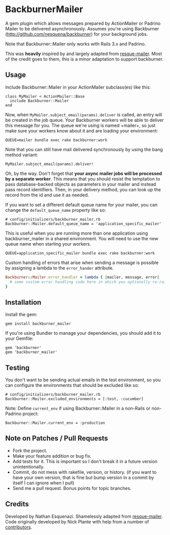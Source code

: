 # BackburnerMailer

A gem plugin which allows messages prepared by ActionMailer or Padrino Mailer to be delivered
asynchronously. Assumes you're using Backburner (http://github.com/nesquena/backburner)
for your background jobs.

Note that Backburner::Mailer only works with Rails 3.x and Padrino.

This was **heavily** inspired by and largely adapted from [resque-mailer](https://github.com/zapnap/resque_mailer).
Most of the credit goes to them, this is a minor adaptation to support backburner.

## Usage

Include Backburner::Mailer in your ActionMailer subclass(es) like this:

    class MyMailer < ActionMailer::Base
      include Backburner::Mailer
    end

Now, when `MyMailer.subject_email(params).deliver` is called, an entry
will be created in the job queue. Your Backburner workers will be able to deliver
this message for you. The queue we're using is named +mailer+,
so just make sure your workers know about it and are loading your environment:

    QUEUE=mailer bundle exec rake backburner:work

Note that you can still have mail delivered synchronously by using the bang
method variant:

    MyMailer.subject_email(params).deliver!

Oh, by the way. Don't forget that **your async mailer jobs will be processed by
a separate worker**. This means that you should resist the temptation to pass
database-backed objects as parameters in your mailer and instead pass record
identifiers. Then, in your delivery method, you can look up the record from
the id and use it as needed.

If you want to set a different default queue name for your mailer, you can
change the `default_queue_name` property like so:

    # config/initializers/backburner_mailer.rb
    Backburner::Mailer.default_queue_name = 'application_specific_mailer'

This is useful when you are running more than one application using
backburner_mailer in a shared environment. You will need to use the new queue
name when starting your workers.

    QUEUE=application_specific_mailer bundle exec rake backburner:work

Custom handling of errors that arise when sending a message is possible by
assigning a lambda to the `error_hander` attribute.

```ruby
Backburner::Mailer.error_handler = lambda { |mailer, message, error|
  # some custom error handling code here in which you optionally re-raise the error
}
```

## Installation

Install the gem:

    gem install backburner_mailer

If you're using Bundler to manage your dependencies, you should add it to your Gemfile:

    gem 'backburner'
    gem 'backburner_mailer'

## Testing

You don't want to be sending actual emails in the test environment, so you can
configure the environments that should be excluded like so:

    # config/initializers/backburner_mailer.rb
    Backburner::Mailer.excluded_environments = [:test, :cucumber]

Note: Define `current_env` if using Backburner::Mailer in a non-Rails or non-Padrino project:

    Backburner::Mailer.current_env = :production

## Note on Patches / Pull Requests

* Fork the project.
* Make your feature addition or bug fix.
* Add tests for it. This is important so I don't break it in a future version unintentionally.
* Commit, do not mess with rakefile, version, or history.
  (if you want to have your own version, that is fine but bump version in a commit by itself I can ignore when I pull)
* Send me a pull request. Bonus points for topic branches.

## Credits

Developed by Nathan Esquenazi.
Shamelessly adapted from [resque-mailer](https://github.com/zapnap/resque_mailer).
Code originally developed by Nick Plante with help from a number of [contributors](https://github.com/zapnap/resque_mailer/contributors).